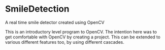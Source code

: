 # SmileDetection
A real time smile detector created using OpenCV


This is an introductory level program to OpenCV. The intention here was to get comfortable with OpenCV by creating a project. This can be extended to various different features too, by using different cascades.
